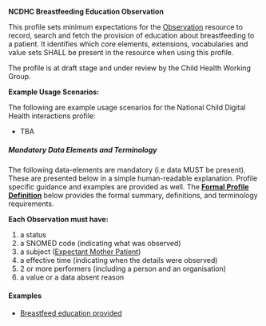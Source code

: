 **NCDHC Breastfeeding Education Observation**

This profile sets minimum expectations for the [Observation] resource to record, search and fetch
the provision of education about breastfeeding to a patient. 
It identifies which core elements, extensions, vocabularies and value sets SHALL be present in the resource when using this profile. 

The profile is at draft stage and under review by the Child Health Working Group.

**Example Usage Scenarios:**

The following are example usage scenarios for the National Child Digital Health interactions
profile:

-   TBA

##### Mandatory Data Elements and Terminology

The following data-elements are mandatory (i.e data MUST be present). These are presented below in a simple human-readable explanation. Profile specific guidance and examples are provided as well.  The [**Formal Profile Definition**](#profile) below provides the  formal summary, definitions, and  terminology requirements.  

**Each Observation must have:**

1.  a status  
1.  a SNOMED code (indicating what was observed)
1.  a subject ([Expectant Mother Patient](StructureDefinition-ncdhc-patient-expectant-mother.html))
1.  a effective time (indicating when the details were observed)
1.	2 or more performers (including a person and an organisation)
1.  a value or a data absent reason

#### Examples

- [Breastfeed education provided](ncdhc-observation-breastfeeding-education-example.html)

[Observation]: http://hl7.org/fhir/STU3/observation.html